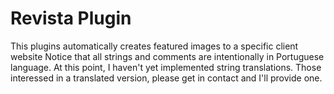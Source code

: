 # Revista Plugin
 This plugins automatically creates featured images to a specific client website
 Notice that all strings and comments are intentionally in Portuguese language. At this point, I haven't yet implemented string translations. Those interessed in a translated version, please get in contact and I'll provide one.
